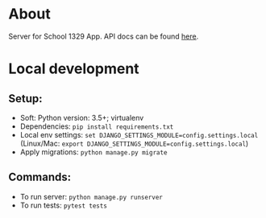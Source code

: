 # About

Server for School 1329 App. API docs can be found [here](https://github.com/potykion/school_1329_server/wiki/School-1329-API).

# Local development

## Setup:
- Soft: Python version: 3.5+; virtualenv
- Dependencies: ```pip install requirements.txt```
- Local env settings: ```set DJANGO_SETTINGS_MODULE=config.settings.local``` (Linux/Mac: ```export DJANGO_SETTINGS_MODULE=config.settings.local```)
- Apply migrations: ```python manage.py migrate```

## Commands:
- To run server: ```python manage.py runserver```
- To run tests: ```pytest tests```
